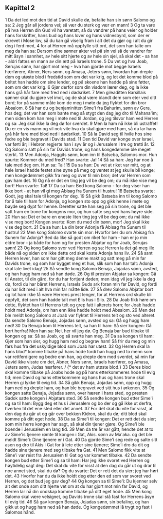 ## Kapittel 2

1 Da det led mot den tid at David skulle dø, befalte han sin sønn Salomo og sa:
2 Jeg går all jordens vei; så vær du sterk og vær en mann!
3 Og ta vare på hva Herren din Gud vil ha varetatt, så du vandrer på hans veier og holder hans forskrifter, hans bud og hans lover og hans vidnesbyrd, som der er skrevet i Mose lov, så du kan gå viselig fram i alt det du gjør og i alt du gir deg i ferd med,
4 for at Herren må oppfylle sitt ord, det som han talte om meg da han sa: Dersom dine sønner akter vel på sin vei så de vandrer for mitt åsyn i sannhet, av hele sitt hjerte og av hele sin sjel, så skal det - sa han - aldri fattes en mann av din ætt på Israels trone.
5 Du vet og hva Joab, Serujas sønn, har gjort mot meg - hva han gjorde mot begge Israels hærførere, Abner, Ners sønn, og Amasa, Jeters sønn, hvordan han drepte dem og utøste blod i fredstid som om det var krig, og lot det komme blod på beltet han hadde om sine lender, og på skoene han hadde på sine føtter, som om det var krig.
6 Gjør derfor som din visdom lærer deg, og la ikke hans grå hår fare med fred ned i dødsriket.
7 Men gileaditten Barsillais sønner skal du gjøre vel imot, og de skal være blandt dem som eter ved ditt bord; for på samme måte kom de meg i møte da jeg flyktet for din bror Absalom.
8 Så har du og benjaminitten Sime'i fra Bahurim, sønn av Gera, hos deg; det var han som bante meg så stygt den dag jeg dro til Mahana'im; men siden kom han meg i møte ned til Jordan, og jeg tilsvor ham ved Herren og sa: Jeg skal ikke la deg dø for sverdet.
9 Men la ham nå ikke bli ustraffet! Du er en vis mann og vil nok vite hva du skal gjøre med ham, så du lar hans grå hår fare med blod ned i dødsriket.
10 Så la David seg til hvile hos sine fedre og ble begravet i Davids stad.
11 Den tid David var konge over Israel, var førti år; i Hebron regjerte han i syv år og i Jerusalem i tre og tretti år.
12 Og Salomo satt på sin far Davids trone, og hans kongedømme ble meget sterkt.
13 Men Adonja, Haggits sønn, kom inn til Batseba, Salomos mor. Hun spurte: Kommer du med fred? Han svarte: Ja!
14 Så sa han: Jeg har noe å tale med deg om. Hun sa: Tal!
15 Da sa han: Du vet at riket var mitt, og at hele Israel hadde festet sine øyne på meg og ventet at jeg skulle bli konge; men kongedømmet gikk fra meg og over til min bror; det var Herren som gav ham det.
16 Og nå er det en ting jeg vil be deg om; du må ikke vise meg bort! Hun svarte: Tal!
17 Da sa han: Bed kong Salomo - for deg viser han ikke bort - at han vil gi meg Abisag fra Sunem til hustru!
18 Batseba svarte: Godt, jeg skal tale til kongen for deg.
19 Så gikk Batseba inn til kong Salomo for å tale til ham for Adonja, og kongen sto opp og gikk henne i møte og bøyde seg dypt for henne. Deretter satte han seg på sin trone, og det ble satt fram en trone for kongens mor, og hun satte seg ved hans høyre side.
20 Hun sa: Det er bare en eneste liten ting jeg vil be deg om; du må ikke vise meg bort! Kongen svarte: Kom du med din bønn, mor! Jeg skal ikke vise deg bort.
21 Da sa hun: La din bror Adonja få Abisag fra Sunem til hustru!
22 Men kong Salomo svarte sin mor: Hvorfor ber du om Abisag fra Sunem for Adonja? Bed da like så godt om riket for ham - han er jo min eldre bror - ja både for ham og for presten Abjatar og for Joab, Serujas sønn!
23 Og kong Salomo svor ved Herren og sa: Herren la det gå meg ille både nå og siden om ikke dette ord skal koste Adonja hans liv.
24 Så sant Herren lever, han som har gitt meg denne makt og satt meg på min far Davids trone, og som har bygget meg et hus, slik som han har talt: Adonja skal late livet idag!
25 Så sendte kong Salomo Benaja, Jojadas sønn, avsted, og han hugg ham ned så han døde.
26 Og til presten Abjatar sa kongen: Gå til Anatot, til din gård, for du har fortjent døden; men idag vil jeg ikke la deg dø, fordi du har båret Herrens, Israels Guds ark foran min far David, og fordi du har lidt med i alt hva min far måtte lide.
27 Så drev Salomo Abjatar bort og lot ham ikke få være Herrens prest lenger, for at Herrens ord skulle bli oppfylt, det som han hadde talt mot Elis hus i Silo.
28 Da Joab fikk høre om dette, flyktet han til Herrens telt og grep fatt i alterets horn; for Joab hadde holdt med Adonja, om han enn ikke hadde holdt med Absalom.
29 Men det ble meldt kong Salomo at Joab var flyktet til Herrens telt og sto ved alteret. Da sendte Salomo Benaja, Jojadas sønn, avsted og sa: Gå og hugg ham ned!
30 Da Benaja kom til Herrens telt, sa han til ham: Så sier kongen: Gå bort herfra! Men han sa: Nei, her vil jeg dø. Og Benaja bar bud tilbake til kongen og sa: Så sa Joab, og så svarte han meg.
31 Da sa kongen til ham: Gjør som han sier, og hugg ham ned og begrav ham! Så frir du meg og min fars hus fra det uskyldige blod som Joab har utøst.
32 Og Herren skal la hans blod* komme tilbake på hans hode fordi han hugg ned to menn som var rettferdigere og bedre enn han, og drepte dem med sverdet, så min far David ikke visste om det, Abner, Ners sønn, Israels hærfører, og Amasa, Jeters sønn, Judas hærfører. / {* det av ham utøste blod.}
33 Deres blod skal komme tilbake på Joabs hode og på hans etterkommeres hode til evig tid; men David og hans etterkommere og hans hus og hans trone skal Herren gi lykke til evig tid.
34 Så gikk Benaja, Jojadas sønn, opp og hugg ham ned og drepte ham, og han ble begravet ved sitt hus i ørkenen.
35 Og kongen satte Benaja, Jojadas sønn, over hæren i hans sted, og presten Sadok satte kongen i Abjatars sted.
36 Så sendte kongen bud etter Sime'i og sa til ham: Bygg deg et hus i Jerusalem og bo der og gå ikke ut derfra, hverken til det ene sted eller det annet.
37 For det skal du vite for visst, at den dag du går ut og går over bekken Kidron, skal du dø; ditt blod skal komme på ditt eget hode.
38 Da sa Sime'i til kongen: Det er rett det du sier; som min herre kongen har sagt, så skal din tjener gjøre. Og Sime'i ble boende i Jerusalem en lang tid.
39 Men da tre år var gått, hendte det at to av Sime'is tjenere rømte til kongen i Gat, Akis. sønn av Ma'aka. og det ble meldt Sime'i: Dine tjenere er i Gat.
40 Da gjorde Sime'i seg rede og salte sitt asen og dro til Akis i Gat for å lete etter sine tjenere; Sime'i dro da dit og hadde sine tjenere med seg tilbake fra Gat.
41 Men Salomo fikk vite at Sime'i var reist fra Jerusalem til Gat og var kommet tilbake.
42 Da sendte kongen bud etter Sime'i og sa til ham: Har jeg ikke svoret ved Herren og høytidelig sagt deg: Det skal du vite for visst at den dag du går ut og drar til noe annet sted, skal du dø? Og du svarte: Det er rett det du sier; jeg har hørt det.
43 Hvorfor har du da ikke holdt deg etter den ed som var svoret ved Herren, og det bud jeg gav deg?
44 Og kongen sa til Sime'i: Du kjenner selv alt det onde som ditt hjerte vet om at du har gjort mot min far David, og Herren lar nå din ondskap komme tilbake på ditt eget hode.
45 Men kong Salomo skal være velsignet, og Davids trone skal stå fast for Herrens åsyn til evig tid.
46 Så gav kongen Benaja, Jojadas sønn, sin befaling, og han gikk ut og hugg ham ned så han døde. Og kongedømmet lå trygt og fast i Salomos hånd.

